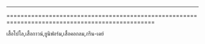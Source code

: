 ------------------------------------------------------------------------------------------------
================================================================================================

เสื้อโปโล,เสื้อกาวน์,ยูนิฟอร์ม,เสื้อคอกลม,กรีน-เดย์
